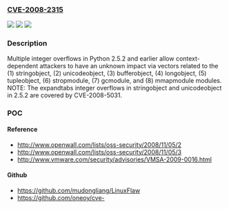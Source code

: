 ### [CVE-2008-2315](https://cve.mitre.org/cgi-bin/cvename.cgi?name=CVE-2008-2315)
![](https://img.shields.io/static/v1?label=Product&message=n%2Fa&color=blue)
![](https://img.shields.io/static/v1?label=Version&message=n%2Fa&color=blue)
![](https://img.shields.io/static/v1?label=Vulnerability&message=n%2Fa&color=brighgreen)

### Description

Multiple integer overflows in Python 2.5.2 and earlier allow context-dependent attackers to have an unknown impact via vectors related to the (1) stringobject, (2) unicodeobject, (3) bufferobject, (4) longobject, (5) tupleobject, (6) stropmodule, (7) gcmodule, and (8) mmapmodule modules.  NOTE: The expandtabs integer overflows in stringobject and unicodeobject in 2.5.2 are covered by CVE-2008-5031.

### POC

#### Reference
- http://www.openwall.com/lists/oss-security/2008/11/05/2
- http://www.openwall.com/lists/oss-security/2008/11/05/3
- http://www.vmware.com/security/advisories/VMSA-2009-0016.html

#### Github
- https://github.com/mudongliang/LinuxFlaw
- https://github.com/oneoy/cve-

